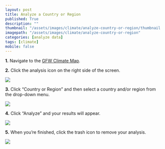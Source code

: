 ```yaml
---
layout: post
title: Analyze a Country or Region
published: True
description: ""
thumbnail: "/assets/images/climate/analyze-country-or-region/thumbnail.png"
imagepath: "/assets/images/climate/analyze-country-or-region"
categories: [analyze data]
tags: [climate]
mobile: false
---
```



<div id="desktopContent" class="content">
  <p><strong>1.</strong> Navigate to the <a href="/map" target="_blank">GFW Climate Map</a>.</p>
  <p><strong>2.</strong> Click the analysis icon on the right side of the screen.</p>
  <p><img src="{{site.baseurl}}{{page.imagepath}}/desktop/Image29.png"/></p>
  <p><strong>3.</strong> Click “Country or Region” and then select a country and/or region from the drop-down menu.</p>
  <p><img src="{{site.baseurl}}{{page.imagepath}}/desktop/Image34.png"/></p>
  <p><strong>4.</strong> Click “Analyze” and your results will appear.</p>
  <p><img src="{{site.baseurl}}{{page.imagepath}}/desktop/Image35.png"/></p>
  <p><strong>5.</strong> When you’re finished, click the trash icon to remove your analysis.</p>
  <p><img src="{{site.baseurl}}{{page.imagepath}}/desktop/Image36.png"/></p>
</div>



<div id="mobileContent" class="content">
</div>
